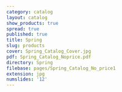 ```yaml
---
category: catalog
layout: catalog
show_products: true
spread: true
published: true
title: Spring
slug: products
cover: Spring_Catalog_Cover.jpg
pdf: Spring_Catalog_Noprice.pdf
directory: Spring
filebase: pages/Spring_Catalog_No_price1
extension: jpg
numslides: '12'
---
```

